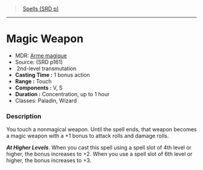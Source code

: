 ﻿---
!SpellItem
Family: SpellVO
Level: 2
Type: transmutation
CastingTime: 1 bonus action
Range: Touch
Components: V, S
Duration: Concentration, up to 1 hour
Classes: Paladin, Wizard
Id: spells_vo.md#magic-weapon
ParentLink: spells_vo.md#spells-srd-p
Name: Magic Weapon
ParentName: Spells (SRD p)
NameLevel: 1
AltName: '[Arme magique](hd_spells_arme_magique.md)'
Source: (SRD p161)
Attributes: {}
AttributesDictionary: >+
  {}

---
> [Spells (SRD p)](srd_spells.md)

---

# Magic Weapon

- MDR: [Arme magique](hd_spells_arme_magique.md)
- Source: (SRD p161)
-  2nd-level transmutation
- **Casting Time :** 1 bonus action
- **Range :** Touch
- **Components :** V, S
- **Duration :** Concentration, up to 1 hour
- Classes: Paladin, Wizard

### Description

You touch a nonmagical weapon. Until the spell ends, that weapon becomes a magic weapon with a +1 bonus to attack rolls and damage rolls.

**_At Higher Levels_**. When you cast this spell using a spell slot of 4th level or higher, the bonus increases to +2. When you use a spell slot of 6th level or higher, the bonus increases to +3.

